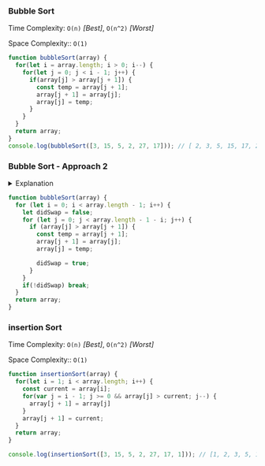 ### Bubble Sort

Time Complexity: `O(n)` _[Best]_, `O(n^2)` _[Worst]_

Space Complexity:: `O(1)`

```javascript
function bubbleSort(array) {
  for(let i = array.length; i > 0; i--) {
    for(let j = 0; j < i - 1; j++) {
      if(array[j] > array[j + 1]) {
        const temp = array[j + 1];
        array[j + 1] = array[j];
        array[j] = temp;
      }
    }
  }
  return array;
}
console.log(bubbleSort([3, 15, 5, 2, 27, 17])); // [ 2, 3, 5, 15, 17, 27 ]
```

### Bubble Sort - Approach 2

<details>
  <summary>Explanation</summary>
    
    ### 🧮 Step-by-step from your image (n = 4)

    Initial array:  `[5, 2, 4, 1]`

    #### **Pass 1**
    Compare adjacent elements:
    
    1️⃣ Compare (5, 2) → swap → `[2, 5, 4, 1]`  
    2️⃣ Compare (5, 4) → swap → `[2, 4, 5, 1]`  
    3️⃣ Compare (5, 1) → swap → `[2, 4, 1, 5]`
    
    ✅ After **3 swaps**, the largest element `5` is now at its correct place (last position).
    
    **So: 3 times (swaps)**
    
    ---
    
    #### **Pass 2**
    Now we ignore the last element (`5`) since it's sorted.
    
    Array: `[2, 4, 1, 5]`
    
    1️⃣ Compare (2, 4) → no swap  
    2️⃣ Compare (4, 1) → swap → `[2, 1, 4, 5]`
    
    ✅ After **2 swaps**, `4` is in its correct position.
    
    **So: 2 times**
    
    ---
    
    #### **Pass 3**
    Now ignore the last two sorted elements (`4, 5`).
    
    Array: `[2, 1, 4, 5]`
    
    1️⃣ Compare (2, 1) → swap → `[1, 2, 4, 5]`
    
    ✅ After **1 swap**, `2` is now in the correct position.
    
    **So: 1 time**
    
    ---
    
    ✅ **Sorted array:** `[1, 2, 4, 5]`  
    Total passes = 3  
    Each pass reduces the unsorted part by one element.
    
</details>

```javascript
function bubbleSort(array) {
  for (let i = 0; i < array.length - 1; i++) {
    let didSwap = false;
    for (let j = 0; j < array.length - 1 - i; j++) {
      if (array[j] > array[j + 1]) {
        const temp = array[j + 1];
        array[j + 1] = array[j];
        array[j] = temp;

        didSwap = true;
      }
    }
    if(!didSwap) break;
  }
  return array;
}
```

### insertion Sort

Time Complexity: `O(n)` _[Best]_, `O(n^2)` _[Worst]_

Space Complexity:: `O(1)`

```javascript
function insertionSort(array) {
  for(let i = 1; i < array.length; i++) {
    const current = array[i];
    for(var j = i - 1; j >= 0 && array[j] > current; j--) {
      array[j + 1] = array[j]
    }
    array[j + 1] = current;
  }
  return array;
}

console.log(insertionSort([3, 15, 5, 2, 27, 17, 1])); // [1, 2, 3, 5, 15, 17, 27]
```
